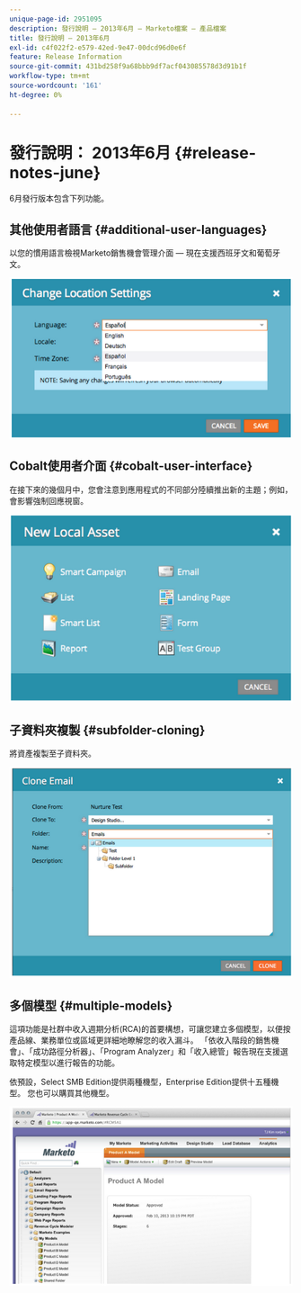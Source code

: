 ```yaml
---
unique-page-id: 2951095
description: 發行說明 — 2013年6月 — Marketo檔案 — 產品檔案
title: 發行說明 — 2013年6月
exl-id: c4f022f2-e579-42ed-9e47-00dcd96d0e6f
feature: Release Information
source-git-commit: 431bd258f9a68bbb9df7acf043085578d3d91b1f
workflow-type: tm+mt
source-wordcount: '161'
ht-degree: 0%

---
```


# 發行說明： 2013年6月 {#release-notes-june}

6月發行版本包含下列功能。

## 其他使用者語言 {#additional-user-languages}

以您的慣用語言檢視Marketo銷售機會管理介面 — 現在支援西班牙文和葡萄牙文。

![](assets/image2014-9-22-16-3a25-3a54.png)

## Cobalt使用者介面 {#cobalt-user-interface}

在接下來的幾個月中，您會注意到應用程式的不同部分陸續推出新的主題；例如，會影響強制回應視窗。

![](assets/image2014-9-22-16-3a26-3a8.png)

## 子資料夾複製 {#subfolder-cloning}

將資產複製至子資料夾。

![](assets/image2014-9-22-16-3a26-3a25.png)

## 多個模型 {#multiple-models}

這項功能是社群中收入週期分析(RCA)的首要構想，可讓您建立多個模型，以便按產品線、業務單位或區域更詳細地瞭解您的收入漏斗。 「依收入階段的銷售機會」、「成功路徑分析器」、「Program Analyzer」和「收入總管」報告現在支援選取特定模型以進行報告的功能。

依預設，Select SMB Edition提供兩種機型，Enterprise Edition提供十五種機型。 您也可以購買其他機型。

![](assets/image2014-9-22-16-3a26-3a59.png)
